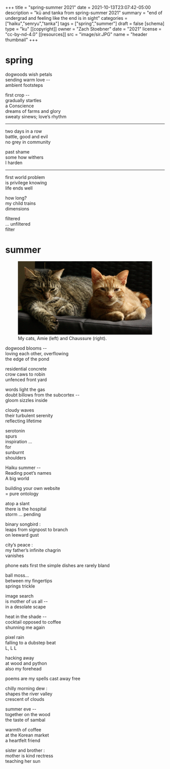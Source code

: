 +++
title = "spring-summer 2021"
date = 2021-10-13T23:07:42-05:00
description = "kū and tanka from spring-summer 2021"
summary = "end of undergrad and feeling like the end is in sight"
categories = ["haiku","senryu","tanka"]
tags = ["spring","summer"]
draft = false
[schema]
  type = "ku"
[[copyright]]
  owner = "Zach Stoebner"
  date = "2021"
  license = "cc-by-nd-4.0"
[[resources]]
  src = "image/sir.JPG"
  name = "header thumbnail"
+++

# spring

dogwoods wish petals <br>
sending warm love -- <br>
ambient footsteps <br>

first crop -- <br>
gradually startles  <br>
a Conscience <br>
dreams of farms and glory <br>
sweaty sinews; love’s rhythm <br>

---

two days in a row <br>
battle, good and evil <br>
no grey in community <br>

past shame <br>
some how withers <br>
I harden <br>

---

first world problem  <br>
is privilege knowing <br>
life ends well <br>

how long?  <br>
my child trains <br>
dimensions <br>

filtered  <br>
... unfiltered <br>
filter <br>

# summer

<figure>
<img src="image/amie_sir.JPG" />
<figcaption>My cats, Amie (left) and Chaussure (right).</figcaption>
</figure>

dogwood blooms -- <br>
loving each other, overflowing <br>
the edge of the pond <br>

residential concrete <br>
crow caws to robin <br>
unfenced front yard <br>

words light the gas <br>
doubt billows from the subcortex -- <br>
gloom sizzles inside <br>

cloudy waves  <br>
their turbulent serenity <br>
reflecting lifetime <br>

serotonin <br>
spurs  <br>
inspiration ... <br>
for <br>
sunburnt <br>
shoulders <br>

Haiku summer -- <br>
Reading poet’s names <br>
A big world <br>

building your own website <br>
= pure ontology <br>

atop a slant <br>
there is the hospital <br>
storm ... pending <br>

binary songbird : <br>
leaps from signpost to branch <br>
on leeward gust <br>

city’s peace :  <br>
my father’s infinite chagrin <br>
vanishes <br>

phone eats first the simple dishes are rarely bland <br>

ball moss... <br>
between my fingertips <br>
springs trickle <br>

image search <br>
is mother of us all -- <br>
in a desolate scape <br>

heat in the shade -- <br>
cocktail opposed to coffee <br>
shunning me again <br>

pixel rain <br>
falling to a dubstep beat <br>
L, L L <br>

hacking away <br>
at wood and python <br> 
also my forehead <br>

poems are my spells cast away free <br>

chilly morning dew : <br>
shapes the river valley <br>
crescent of clouds <br>

summer eve --  <br>
together on the wood <br>
the taste of sambal <br>

warmth of coffee <br>
at the Korean market <br>
a heartfelt friend <br>

sister and brother : <br>
mother is kind rectress <br>
teaching her sun <br>

